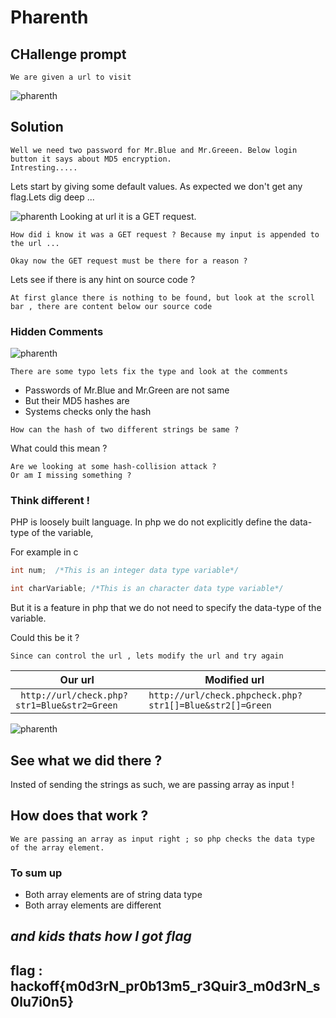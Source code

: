 # Pharenth

## CHallenge prompt

```
We are given a url to visit
```
![pharenth](https://github.com/ajaysram/hackoff/blob/master/Pharenth/img/pharenth.png)
## **Solution**

```
Well we need two password for Mr.Blue and Mr.Greeen. Below login button it says about MD5 encryption.
Intresting.....
```
Lets start by giving some default values.
As expected we don't get any flag.Lets dig deep ...

![pharenth](https://github.com/ajaysram/hackoff/blob/master/Pharenth/img/pharenthInput.png)
Looking at url it is a GET request.
```
How did i know it was a GET request ? Because my input is appended to the url ...

Okay now the GET request must be there for a reason ?

```
Lets see if there is any hint on source code ?

```
At first glance there is nothing to be found, but look at the scroll bar , there are content below our source code
```

### Hidden Comments
![pharenth](https://github.com/ajaysram/hackoff/blob/master/Pharenth/img/pharenthHints.png)
```
There are some typo lets fix the type and look at the comments
```
- Passwords of Mr.Blue and Mr.Green are not same
- But their MD5 hashes are
- Systems checks only the hash

```
How can the hash of two different strings be same ?
```
What could this mean ?
```
Are we looking at some hash-collision attack ?
Or am I missing something ?
```
### Think different !

PHP is loosely built language. In php we do not explicitly define the data-type of the variable,

For example in c
```c
int num;  /*This is an integer data type variable*/

int charVariable; /*This is an character data type variable*/
```
But it is a feature in php that we do not need to specify the data-type of the variable.

Could this be it ?
```
Since can control the url , lets modify the url and try again
```
|Our url| Modified url|
|-------|--------------|
|``` http://url/check.php?str1=Blue&str2=Green```|``` http://url/check.phpcheck.php?str1[]=Blue&str2[]=Green ```


![pharenth](https://github.com/ajaysram/hackoff/blob/master/Pharenth/img/pharenthSolution.png)
## See what we did there ?
Insted of sending the strings as such, we are passing array as input !

## **How does that work ?**
```
We are passing an array as input right ; so php checks the data type of the array element.
```
### To sum up
- Both array elements are of string data type
- Both array elements are different

## ***and kids thats how I got flag***

## flag : hackoff{m0d3rN_pr0b13m5_r3Quir3_m0d3rN_s0lu7i0n5}